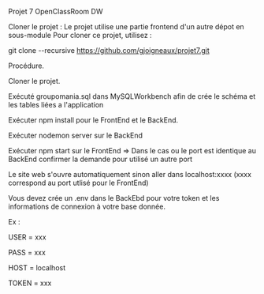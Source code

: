Projet 7 OpenClassRoom DW

Cloner le projet : Le projet utilise une partie frontend d'un autre dépot en sous-module Pour cloner ce projet, utilisez :

git clone --recursive https://github.com/gjoigneaux/projet7.git

Procédure.

Cloner le projet.

Exécuté groupomania.sql dans MySQLWorkbench afin de crée le schéma et les tables liées a l'application

Exécuter npm install pour le FrontEnd et le BackEnd.

Exécuter nodemon server sur le BackEnd

Exécuter npm start sur le FrontEnd => Dans le cas ou le port est identique au BackEnd confirmer la demande pour utilisé un autre port

Le site web s'ouvre automatiquement sinon aller dans localhost:xxxx (xxxx correspond au port utlisé pour le FrontEnd)

Vous devez crée un .env dans le BackEbd pour votre token et les informations de connexion à votre base donnée.

Ex :

USER = xxx

PASS = xxx

HOST = localhost

TOKEN = xxx
